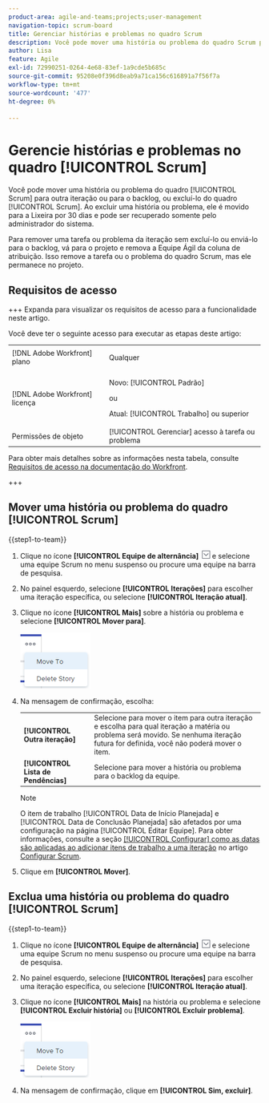 ```yaml
---
product-area: agile-and-teams;projects;user-management
navigation-topic: scrum-board
title: Gerenciar histórias e problemas no quadro Scrum
description: Você pode mover uma história ou problema do quadro Scrum para outra iteração ou para o backlog, ou excluí-lo do quadro Scrum. Ao excluir uma história ou problema, ele é movido para a Lixeira por 30 dias e pode ser recuperado somente pelo administrador do sistema.
author: Lisa
feature: Agile
exl-id: 72990251-0264-4e68-83ef-1a9cde5b685c
source-git-commit: 95208e0f396d8eab9a71ca156c616891a7f56f7a
workflow-type: tm+mt
source-wordcount: '477'
ht-degree: 0%

---
```


# Gerencie histórias e problemas no quadro [!UICONTROL Scrum]

Você pode mover uma história ou problema do quadro [!UICONTROL Scrum] para outra iteração ou para o backlog, ou excluí-lo do quadro [!UICONTROL Scrum]. Ao excluir uma história ou problema, ele é movido para a Lixeira por 30 dias e pode ser recuperado somente pelo administrador do sistema.

Para remover uma tarefa ou problema da iteração sem excluí-lo ou enviá-lo para o backlog, vá para o projeto e remova a Equipe Ágil da coluna de atribuição. Isso remove a tarefa ou o problema do quadro Scrum, mas ele permanece no projeto.

## Requisitos de acesso

+++ Expanda para visualizar os requisitos de acesso para a funcionalidade neste artigo.

Você deve ter o seguinte acesso para executar as etapas deste artigo:

<table style="table-layout:auto"> 
 <tbody> 
  <tr> 
   <td role="rowheader">[!DNL Adobe Workfront] plano</td> 
   <td> <p>Qualquer</p> </td> 
  </tr> 
  <tr> 
   <td role="rowheader">[!DNL Adobe Workfront] licença</td> 
   <td> <p>Novo: [!UICONTROL Padrão]</p> 
   ou
   <p>Atual: [!UICONTROL Trabalho] ou superior</p> </td> 
  </tr>
   <tr> 
   <td role="rowheader">Permissões de objeto</td> 
   <td>[!UICONTROL Gerenciar] acesso à tarefa ou problema </td> 
  </tr>
 </tbody> 
</table>

Para obter mais detalhes sobre as informações nesta tabela, consulte [Requisitos de acesso na documentação do Workfront](/help/quicksilver/administration-and-setup/add-users/access-levels-and-object-permissions/access-level-requirements-in-documentation.md).

+++

## Mover uma história ou problema do quadro [!UICONTROL Scrum]

{{step1-to-team}}

1. Clique no ícone **[!UICONTROL Equipe de alternância]** ![Ícone Equipe de alternância](assets/switch-team-icon.png) e selecione uma equipe Scrum no menu suspenso ou procure uma equipe na barra de pesquisa.
1. No painel esquerdo, selecione **[!UICONTROL Iterações]** para escolher uma iteração específica, ou selecione **[!UICONTROL Iteração atual]**.
1. Clique no ícone **[!UICONTROL Mais]** sobre a história ou problema e selecione **[!UICONTROL Mover para]**.

   ![Excluir ou mover história do quadro Scrum](assets/scrum-delete-move-story.png)

1. Na mensagem de confirmação, escolha:

   <table style="table-layout:auto">
    <tr>
        <td><strong>[!UICONTROL Outra iteração]</strong></td>
        <td>Selecione para mover o item para outra iteração e escolha para qual iteração a matéria ou problema será movido. Se nenhuma iteração futura for definida, você não poderá mover o item.</td>
    </tr>
    <tr>
        <td><strong>[!UICONTROL Lista de Pendências]</strong></td>
        <td>Selecione para mover a história ou problema para o backlog da equipe.</td>
    </tr>
   </table>

   >[!NOTE]
   >
   >O item de trabalho [!UICONTROL Data de Início Planejada] e [!UICONTROL Data de Conclusão Planejada] são afetados por uma configuração na página [!UICONTROL Editar Equipe]. Para obter informações, consulte a seção [[!UICONTROL Configurar] como as datas são aplicadas ao adicionar itens de trabalho a uma iteração](../../../agile/get-started-with-agile-in-workfront/configure-scrum.md#configur5) no artigo [Configurar Scrum](../../../agile/get-started-with-agile-in-workfront/configure-scrum.md).

1. Clique em **[!UICONTROL Mover]**.

## Exclua uma história ou problema do quadro [!UICONTROL Scrum]

{{step1-to-team}}

1. Clique no ícone **[!UICONTROL Equipe de alternância]** ![Ícone Equipe de alternância](assets/switch-team-icon.png) e selecione uma equipe Scrum no menu suspenso ou procure uma equipe na barra de pesquisa.
1. No painel esquerdo, selecione **[!UICONTROL Iterações]** para escolher uma iteração específica, ou selecione **[!UICONTROL Iteração atual]**.
1. Clique no ícone **[!UICONTROL Mais]** na história ou problema e selecione **[!UICONTROL Excluir história]** ou **[!UICONTROL Excluir problema]**.

   ![Excluir ou mover história do quadro Scrum](assets/scrum-delete-move-story.png)

1. Na mensagem de confirmação, clique em **[!UICONTROL Sim, excluir]**.
